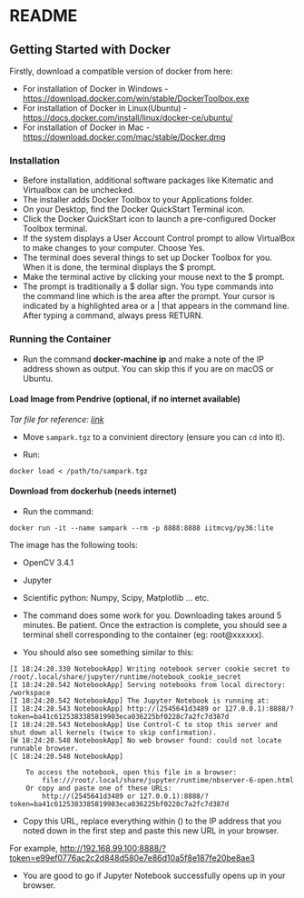 # README

## Getting Started with Docker 

Firstly, download a compatible version of docker from here:

* For installation of Docker in Windows - https://download.docker.com/win/stable/DockerToolbox.exe 
* For installation of Docker in Linux(Ubuntu) - https://docs.docker.com/install/linux/docker-ce/ubuntu/   
* For installation of Docker in Mac -   
https://download.docker.com/mac/stable/Docker.dmg 


### Installation

* Before installation, additional software packages like Kitematic and Virtualbox can be unchecked. 
* The installer adds Docker Toolbox to your Applications folder.   
* On your Desktop, find the Docker QuickStart Terminal icon.  
* Click the Docker QuickStart icon to launch a pre-configured Docker Toolbox terminal.    
* If the system displays a User Account Control prompt to allow VirtualBox to make changes to your computer. Choose Yes.  
* The terminal does several things to set up Docker Toolbox for you. When it is done, the terminal displays the $ prompt.  
* Make the terminal active by clicking your mouse next to the $ prompt.
* The prompt is traditionally a $ dollar sign. You type commands into the command line which is the area after the prompt. Your cursor is indicated by a highlighted area or a | that appears in the command line. After typing a command, always press RETURN.

### Running the Container

* Run the command **docker-machine ip** and make a note of the IP address shown as output. You can skip this if you are on macOS or Ubuntu.

#### Load Image from Pendrive (optional, if no internet available)

*Tar file for reference: [link](https://drive.google.com/file/d/1fLrKgbdJ-br0b-JK6rQr7LL8p_e4C4Wn/view?usp=sharing)*

* Move `sampark.tgz` to a convinient directory (ensure you can `cd` into it).

* Run:
```
docker load < /path/to/sampark.tgz
```

#### Download from dockerhub (needs internet)

* Run the command:
```
docker run -it --name sampark --rm -p 8888:8888 iitmcvg/py36:lite
```

The image has the following tools:

  * OpenCV 3.4.1
  * Jupyter
  * Scientific python: Numpy, Scipy, Matplotlib ... etc.

* The command does some work for you. Downloading takes around 5 minutes. Be patient. Once the extraction is complete, you should see a terminal shell corresponding to the container (eg: root@xxxxxx).

* You should also see something similar to this:

```
[I 18:24:20.330 NotebookApp] Writing notebook server cookie secret to /root/.local/share/jupyter/runtime/notebook_cookie_secret
[I 18:24:20.542 NotebookApp] Serving notebooks from local directory: /workspace
[I 18:24:20.542 NotebookApp] The Jupyter Notebook is running at:
[I 18:24:20.543 NotebookApp] http://(2545641d3489 or 127.0.0.1):8888/?token=ba41c6125383385819903eca036225bf0228c7a2fc7d387d
[I 18:24:20.543 NotebookApp] Use Control-C to stop this server and shut down all kernels (twice to skip confirmation).
[W 18:24:20.548 NotebookApp] No web browser found: could not locate runnable browser.
[C 18:24:20.548 NotebookApp]

    To access the notebook, open this file in a browser:
        file:///root/.local/share/jupyter/runtime/nbserver-6-open.html
    Or copy and paste one of these URLs:
        http://(2545641d3489 or 127.0.0.1):8888/?token=ba41c6125383385819903eca036225bf0228c7a2fc7d387d
```

* Copy this URL, replace everything within () to the IP address that you noted down in the first step and paste this new URL in your browser.

For example, http://192.168.99.100:8888/?token=e99ef0776ac2c2d848d580e7e86d10a5f8e187fe20be8ae3

* You are good to go if Jupyter Notebook successfully opens up in your browser.



